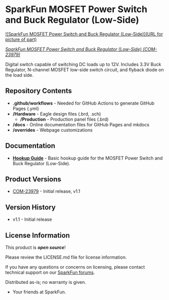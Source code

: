 SparkFun MOSFET Power Switch and Buck Regulator (Low-Side)
========================================

[![SparkFun MOSFET Power Switch and Buck Regulator (Low-Side)](URL for picture of part)](https://www.sparkfun.com/products/23979)

[*SparkFun MOSFET Power Switch and Buck Regulator (Low-Side) (COM-23979)*](https://www.sparkfun.com/products/23979)

Digital switch capable of switching DC loads up to 12V. Includes 3.3V Buck Regulator, N-channel MOSFET low-side switch circuit, and flyback diode on the load side.



Repository Contents
-------------------

* **.github/workflows** -  Needed for GitHub Actions to generate GitHub Pages (.yml)
* **/Hardware** - Eagle design files (.brd, .sch)
  * **/Production** - Production panel files (.brd)
* **/docs** - Online documentation files for GitHub Pages and mkdocs
* **/overrides** - Webpage customizations


Documentation
--------------

* **[Hookup Guide](https://docs.sparkfun.com/SparkFun_MOSFET_Power_Switch_and_Buck_Regulator_Low-Side)** - Basic hookup guide for the MOSFET Power Switch and Buck Regulator (Low-Side).



Product Versions
----------------

* [COM-23979](https://www.sparkfun.com/products/23979) - Initial release, v1.1



Version History
---------------
* v1.1 - Initial release



License Information
-------------------

This product is _**open source**_! 

Please review the LICENSE.md file for license information. 

If you have any questions or concerns on licensing, please contact technical support on our [SparkFun forums](https://forum.sparkfun.com/viewforum.php?f=152).

Distributed as-is; no warranty is given.

- Your friends at SparkFun.

_<COLLABORATION CREDIT>_
